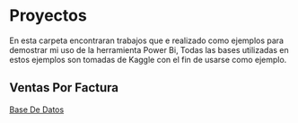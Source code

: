 # Proyectos
En esta carpeta encontraran trabajos que e realizado como ejemplos para demostrar mi uso de la herramienta Power Bi, Todas las bases utilizadas en estos ejemplos son tomadas de Kaggle con el fin de usarse como ejemplo.


## Ventas Por Factura

[ Base De Datos ](https://www.kaggle.com/datasets/datacertlaboratoria/proyecto-3-segmentacin-de-clientes-en-ecommerce?select=ventas-por-factura.csv)
